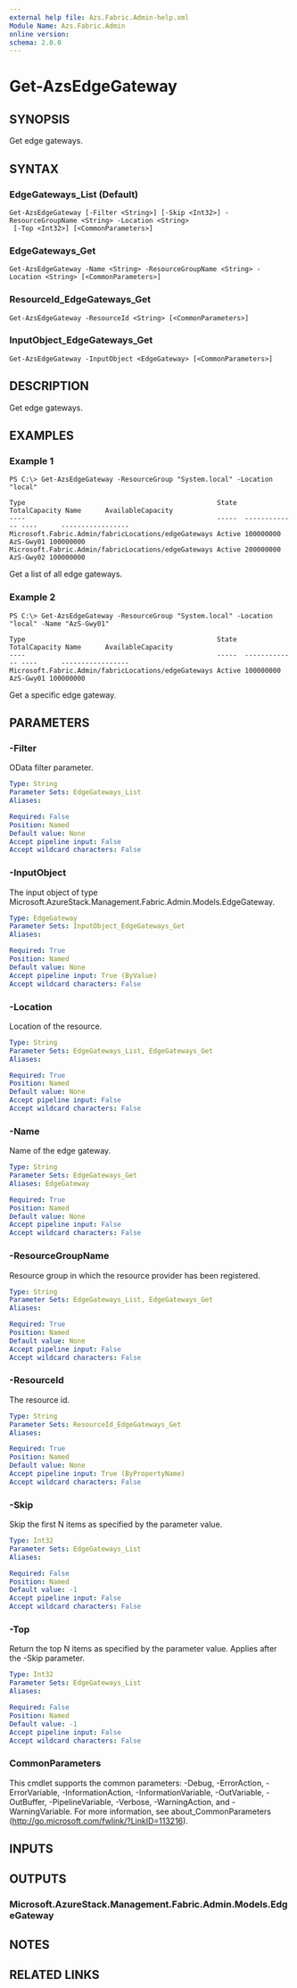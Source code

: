 ```yaml
---
external help file: Azs.Fabric.Admin-help.xml
Module Name: Azs.Fabric.Admin
online version:
schema: 2.0.0
---
```


# Get-AzsEdgeGateway

## SYNOPSIS
Get edge gateways.

## SYNTAX

### EdgeGateways_List (Default)
```
Get-AzsEdgeGateway [-Filter <String>] [-Skip <Int32>] -ResourceGroupName <String> -Location <String>
 [-Top <Int32>] [<CommonParameters>]
```

### EdgeGateways_Get
```
Get-AzsEdgeGateway -Name <String> -ResourceGroupName <String> -Location <String> [<CommonParameters>]
```

### ResourceId_EdgeGateways_Get
```
Get-AzsEdgeGateway -ResourceId <String> [<CommonParameters>]
```

### InputObject_EdgeGateways_Get
```
Get-AzsEdgeGateway -InputObject <EdgeGateway> [<CommonParameters>]
```

## DESCRIPTION
Get edge gateways.

## EXAMPLES

### Example 1
```
PS C:\> Get-AzsEdgeGateway -ResourceGroup "System.local" -Location "local"

Type                                                State  TotalCapacity Name      AvailableCapacity
----                                                -----  ------------- ----      -----------------
Microsoft.Fabric.Admin/fabricLocations/edgeGateways Active 100000000     AzS-Gwy01 100000000
Microsoft.Fabric.Admin/fabricLocations/edgeGateways Active 200000000     AzS-Gwy02 100000000
```

Get a list of all edge gateways.

### Example 2
```
PS C:\> Get-AzsEdgeGateway -ResourceGroup "System.local" -Location "local" -Name "AzS-Gwy01"

Type                                                State  TotalCapacity Name      AvailableCapacity
----                                                -----  ------------- ----      -----------------
Microsoft.Fabric.Admin/fabricLocations/edgeGateways Active 100000000     AzS-Gwy01 100000000
```

Get a specific edge gateway.

## PARAMETERS

### -Filter
OData filter parameter.

```yaml
Type: String
Parameter Sets: EdgeGateways_List
Aliases:

Required: False
Position: Named
Default value: None
Accept pipeline input: False
Accept wildcard characters: False
```

### -InputObject
The input object of type Microsoft.AzureStack.Management.Fabric.Admin.Models.EdgeGateway.

```yaml
Type: EdgeGateway
Parameter Sets: InputObject_EdgeGateways_Get
Aliases:

Required: True
Position: Named
Default value: None
Accept pipeline input: True (ByValue)
Accept wildcard characters: False
```

### -Location
Location of the resource.

```yaml
Type: String
Parameter Sets: EdgeGateways_List, EdgeGateways_Get
Aliases:

Required: True
Position: Named
Default value: None
Accept pipeline input: False
Accept wildcard characters: False
```

### -Name
Name of the edge gateway.

```yaml
Type: String
Parameter Sets: EdgeGateways_Get
Aliases: EdgeGateway

Required: True
Position: Named
Default value: None
Accept pipeline input: False
Accept wildcard characters: False
```

### -ResourceGroupName
Resource group in which the resource provider has been registered.

```yaml
Type: String
Parameter Sets: EdgeGateways_List, EdgeGateways_Get
Aliases:

Required: True
Position: Named
Default value: None
Accept pipeline input: False
Accept wildcard characters: False
```

### -ResourceId
The resource id.

```yaml
Type: String
Parameter Sets: ResourceId_EdgeGateways_Get
Aliases:

Required: True
Position: Named
Default value: None
Accept pipeline input: True (ByPropertyName)
Accept wildcard characters: False
```

### -Skip
Skip the first N items as specified by the parameter value.

```yaml
Type: Int32
Parameter Sets: EdgeGateways_List
Aliases:

Required: False
Position: Named
Default value: -1
Accept pipeline input: False
Accept wildcard characters: False
```

### -Top
Return the top N items as specified by the parameter value.
Applies after the -Skip parameter.

```yaml
Type: Int32
Parameter Sets: EdgeGateways_List
Aliases:

Required: False
Position: Named
Default value: -1
Accept pipeline input: False
Accept wildcard characters: False
```

### CommonParameters
This cmdlet supports the common parameters: -Debug, -ErrorAction, -ErrorVariable, -InformationAction, -InformationVariable, -OutVariable, -OutBuffer, -PipelineVariable, -Verbose, -WarningAction, and -WarningVariable. For more information, see about_CommonParameters (http://go.microsoft.com/fwlink/?LinkID=113216).

## INPUTS

## OUTPUTS

### Microsoft.AzureStack.Management.Fabric.Admin.Models.EdgeGateway

## NOTES

## RELATED LINKS

